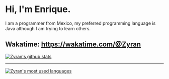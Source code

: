 # Hi, I'm Enrique.

I am a programmer from Mexico, my preferred programming language is Java although I am trying to learn others.

Wakatime: https://wakatime.com/@Zyran
---

  <a href="https://github.com/ZyranDev">
    <img align="center" src="https://github-readme-stats.anuraghazra1.vercel.app/api?username=ZyranDev&theme=gotham&locale=en" alt="Zyran's github stats"/>
  </a>
<br>

---

  <a href="https://github.com/ZyranDev">
    <img align="center" src="https://github-readme-stats.vercel.app/api/top-langs/?username=ZyranDev&layout=compact&theme=gotham&locale=en" alt="Zyran's most used      languages"/>
  </a>
  

